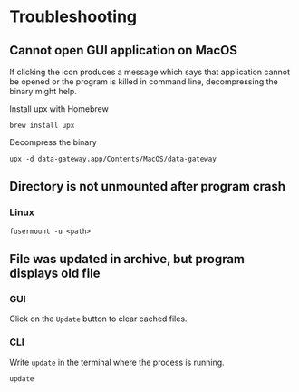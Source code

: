 # Troubleshooting

## Cannot open GUI application on MacOS

If clicking the icon produces a message which says that application cannot be opened or the program is killed in command line, decompressing the binary might help.

Install upx with Homebrew
```
brew install upx
```

Decompress the binary
```
upx -d data-gateway.app/Contents/MacOS/data-gateway 
```

## Directory is not unmounted after program crash
### Linux
```
fusermount -u <path>
```

## File was updated in archive, but program displays old file
### GUI
Click on the `Update` button to clear cached files.
### CLI
Write `update` in the terminal where the process is running.
```
update
```
